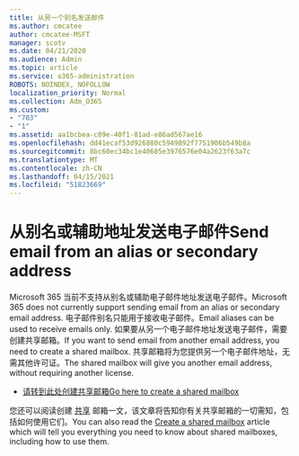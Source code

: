 ```yaml
---
title: 从另一个别名发送邮件
ms.author: cmcatee
author: cmcatee-MSFT
manager: scotv
ms.date: 04/21/2020
ms.audience: Admin
ms.topic: article
ms.service: o365-administration
ROBOTS: NOINDEX, NOFOLLOW
localization_priority: Normal
ms.collection: Adm_O365
ms.custom:
- "703"
- "1"
ms.assetid: aa1bcbea-c09e-40f1-81ad-e86ad567ae16
ms.openlocfilehash: dd41ecaf53d926880c5949892f7751906b549b8a
ms.sourcegitcommit: 8bc60ec34bc1e40685e3976576e04a2623f63a7c
ms.translationtype: MT
ms.contentlocale: zh-CN
ms.lasthandoff: 04/15/2021
ms.locfileid: "51823669"
---
```

# <a name="send-email-from-an-alias-or-secondary-address"></a><span data-ttu-id="2b0a9-102">从别名或辅助地址发送电子邮件</span><span class="sxs-lookup"><span data-stu-id="2b0a9-102">Send email from an alias or secondary address</span></span>

<span data-ttu-id="2b0a9-103">Microsoft 365 当前不支持从别名或辅助电子邮件地址发送电子邮件。</span><span class="sxs-lookup"><span data-stu-id="2b0a9-103">Microsoft 365 does not currently support sending email from an alias or secondary email address.</span></span> <span data-ttu-id="2b0a9-104">电子邮件别名只能用于接收电子邮件。</span><span class="sxs-lookup"><span data-stu-id="2b0a9-104">Email aliases can be used to receive emails only.</span></span> <span data-ttu-id="2b0a9-105">如果要从另一个电子邮件地址发送电子邮件，需要创建共享邮箱。</span><span class="sxs-lookup"><span data-stu-id="2b0a9-105">If you want to send email from another email address, you need to create a shared mailbox.</span></span> <span data-ttu-id="2b0a9-106">共享邮箱将为您提供另一个电子邮件地址，无需其他许可证。</span><span class="sxs-lookup"><span data-stu-id="2b0a9-106">The shared mailbox will give you another email address, without requiring another license.</span></span>
  
- [<span data-ttu-id="2b0a9-107">请转到此处创建共享邮箱</span><span class="sxs-lookup"><span data-stu-id="2b0a9-107">Go here to create a shared mailbox</span></span>](https://portal.office.com/AdminPortal/Home#/AssistedGuide/addemailoptions)

<span data-ttu-id="2b0a9-108">您还可以阅读创建 [共享](https://docs.microsoft.com/microsoft-365/admin/email/create-a-shared-mailbox) 邮箱一文，该文章将告知你有关共享邮箱的一切需知，包括如何使用它们。</span><span class="sxs-lookup"><span data-stu-id="2b0a9-108">You can also read the [Create a shared mailbox](https://docs.microsoft.com/microsoft-365/admin/email/create-a-shared-mailbox) article which will tell you everything you need to know about shared mailboxes, including how to use them.</span></span>